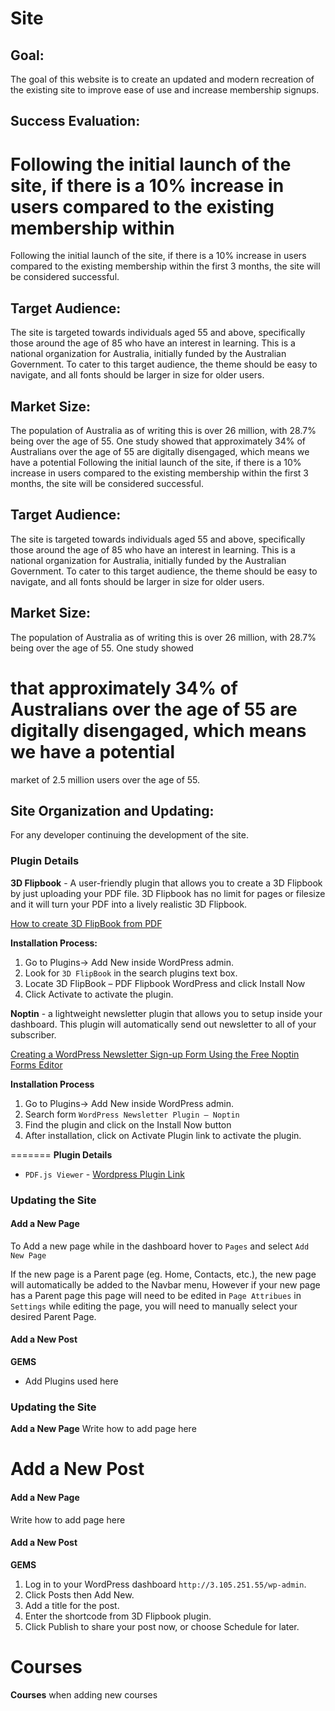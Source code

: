 # Site

## Goal:

The goal of this website is to create an updated and modern recreation of the existing site to improve ease of use and
increase membership signups.

## Success Evaluation:

Following the initial launch of the site, if there is a 10% increase in users compared to the existing membership within
=======
Following the initial launch of the site, if there is a 10% increase in users compared to the existing membership within
the first 3 months, the site will be considered successful.
## Target Audience:
The site is targeted towards individuals aged 55 and above, specifically those around the age of 85 who have an interest
in learning. This is a national organization for Australia, initially funded by the Australian Government. To cater to
this target audience, the theme should be easy to navigate, and all fonts should be larger in size for older users.
## Market Size:
The population of Australia as of writing this is over 26 million, with 28.7% being over the age of 55. One study showed
that approximately 34% of Australians over the age of 55 are digitally disengaged, which means we have a potential
Following the initial launch of the site, if there is a 10% increase in users compared to the existing membership within 
the first 3 months, the site will be considered successful.

## Target Audience:

The site is targeted towards individuals aged 55 and above, specifically those around the age of 85 who have an interest
in learning. This is a national organization for Australia, initially funded by the Australian Government. To cater to
this target audience, the theme should be easy to navigate, and all fonts should be larger in size for older users.

## Market Size:

The population of Australia as of writing this is over 26 million, with 28.7% being over the age of 55. One study showed

that approximately 34% of Australians over the age of 55 are digitally disengaged, which means we have a potential
=======
market of 2.5 million users over the age of 55.

## Site Organization and Updating:

For any developer continuing the development of the site.

### Plugin Details

**3D Flipbook** - A user-friendly plugin that allows you to create a 3D Flipbook by just uploading your PDF file. 3D Flipbook has no limit for pages or filesize and it will turn your PDF into a lively realistic 3D Flipbook.

[How to create 3D FlipBook from PDF](https://www.youtube.com/watch?v=COueCeQpeB4)

**Installation Process:**

1. Go to Plugins-> Add New inside WordPress admin.
2. Look for `3D FlipBook` in the search plugins text box.
3. Locate 3D FlipBook – PDF Flipbook WordPress and click Install Now
4. Click Activate to activate the plugin.

**Noptin** - a lightweight newsletter plugin that allows you to setup inside your dashboard. This plugin will automatically send out newsletter to all of your subscriber.

[Creating a WordPress Newsletter Sign-up Form Using the Free Noptin Forms Editor](https://www.youtube.com/watch?v=Uyah658bPUs)

**Installation Process**

1. Go to Plugins-> Add New inside WordPress admin.
2. Search form `WordPress Newsletter Plugin – Noptin`
3. Find the plugin and click on the Install Now button
4. After installation, click on Activate Plugin link to activate the plugin.

=======
__Plugin Details__
- `PDF.js Viewer` - [Wordpress Plugin Link](https://wordpress.org/plugins/pdfjs-viewer-shortcode/)
### Updating the Site
#### Add a New Page
To Add a new page while in the dashboard hover to `Pages` and select `Add New Page`

If the new page is a Parent page (eg. Home, Contacts, etc.), the new page will automatically be added to the Navbar menu,
However if your new page has a Parent page this page will need to be edited in `Page Attribues` in `Settings` while
editing the page, you will need to manually select your desired Parent Page.
#### Add a New Post
__GEMS__
- Add Plugins used here

### Updating the Site

**Add a New Page**
Write how to add page here

**Add a New Post**
=======
#### Add a New Page 
Write how to add page here

#### Add a New Post 
__GEMS__

1. Log in to your WordPress dashboard `http://3.105.251.55/wp-admin`.
2. Click Posts then Add New.
3. Add a title for the post.
4. Enter the shortcode from 3D Flipbook plugin.
5. Click Publish to share your post now, or choose Schedule for later.

__Courses__
=======
__Courses__
when adding new courses
